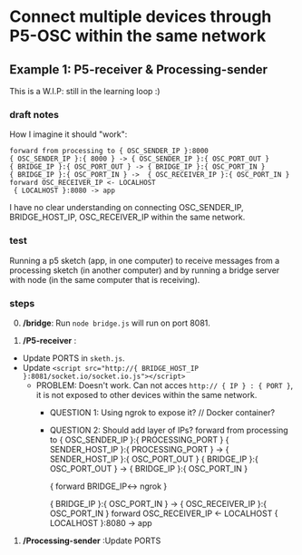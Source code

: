# Connect multiple devices through P5-OSC within the same network
## Example 1: P5-receiver & Processing-sender
This is a W.I.P: still in the learning loop :) 


### draft notes
How I imagine it should "work": 

    forward from processing to { OSC_SENDER_IP }:8000
    { OSC_SENDER_IP }:{ 8000 } -> { OSC_SENDER_IP }:{ OSC_PORT_OUT }
    { BRIDGE_IP }:{ OSC_PORT_OUT } -> { BRIDGE_IP }:{ OSC_PORT_IN }
    { BRIDGE_IP }:{ OSC_PORT_IN } ->  { OSC_RECEIVER_IP }:{ OSC_PORT_IN }
    forward OSC_RECEIVER_IP <- LOCALHOST 
     { LOCALHOST }:8080 -> app

I have no clear understanding on connecting OSC_SENDER_IP, BRIDGE_HOST_IP, OSC_RECEIVER_IP within the same network.

### test
Running a p5 sketch (app,  in one computer) to receive messages from a processing sketch (in another computer) and by running a bridge server with node (in the same computer that is receiving).

### steps
0. **/bridge**: Run `node bridge.js`  will run on port 8081. 

1. **/P5-receiver** :
- Update PORTS in `sketh.js`.
- Update  `<script src="http://{ BRIDGE_HOST_IP }:8081/socket.io/socket.io.js"></script>`
  - PROBLEM: Doesn't work. Can not acces `http:// { IP } : { PORT }`, it is not exposed to other devices within the same network.
    - QUESTION 1: Using ngrok to expose it? // Docker container?
    - QUESTION 2: Should add layer of IPs?
         forward from processing to { OSC_SENDER_IP }:{ PROCESSING_PORT }
        { SENDER_HOST_IP }:{ PROCESSING_PORT } -> { SENDER_HOST_IP }:{ OSC_PORT_OUT }
        { BRIDGE_IP }:{ OSC_PORT_OUT } -> { BRIDGE_IP }:{ OSC_PORT_IN }

        { forward BRIDGE_IP<-> ngrok }

        { BRIDGE_IP }:{ OSC_PORT_IN } ->  { OSC_RECEIVER_IP }:{ OSC_PORT_IN }
        forward OSC_RECEIVER_IP <- LOCALHOST 
        { LOCALHOST }:8080 -> app
 


1. **/Processing-sender** :Update PORTS

       
    
